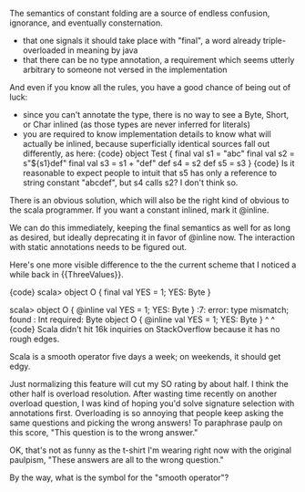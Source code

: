 The semantics of constant folding are a source of endless confusion, ignorance, and eventually consternation.

- that one signals it should take place with "final", a word already triple-overloaded in meaning by java
- that there can be no type annotation, a requirement which seems utterly arbitrary to someone not versed in the implementation

And even if you know all the rules, you have a good chance of being out of luck:

- since you can't annotate the type, there is no way to see a Byte, Short, or Char inlined (as those types are never inferred for literals)
- you are required to know implementation details to know what will actually be inlined, because superficially identical sources fall out differently, as here:
{code}
object Test {
  final val s1 = "abc"
  final val s2 = s"${s1}def"
  final val s3 = s1 + "def"
  def s4 = s2
  def s5 = s3
}
{code}
Is it reasonable to expect people to intuit that s5 has only a reference to string constant "abcdef", but s4 calls s2? I don't think so.

There is an obvious solution, which will also be the right kind of obvious to the scala programmer. If you want a constant inlined, mark it @inline.

We can do this immediately, keeping the final semantics as well for as long as desired, but ideally deprecating it in favor of @inline now.
The interaction with static annotations needs to be figured out.

Here's one more visible difference to the the current scheme that I noticed a while back in {{ThreeValues}}.

{code}
scala> object O { final val YES = 1; YES: Byte }

scala> object O { @inline val YES = 1; YES: Byte }
<console>:7: error: type mismatch;
 found   : Int
 required: Byte
       object O { @inline val YES = 1; YES: Byte }
                                       ^                                          ^
{code}
Scala didn't hit 16k inquiries on StackOverflow because it has no rough edges.

Scala is a smooth operator five days a week; on weekends, it should get edgy.

Just normalizing this feature will cut my SO rating by about half.  I think the other half is overload resolution.  After wasting time recently on another overload question, I was kind of hoping you'd solve signature selection with annotations first.  Overloading is so annoying that people keep asking the same questions and picking the wrong answers!  To paraphrase paulp on this score, "This question is to the wrong answer."

OK, that's not as funny as the t-shirt I'm wearing right now with the original paulpism, "These answers are all to the wrong question."

By the way, what is the symbol for the "smooth operator"?
